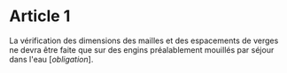 # Article 1

La vérification des dimensions des mailles et des espacements de verges ne devra être faite que sur des engins préalablement mouillés par séjour dans l'eau [*obligation*].
